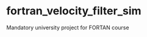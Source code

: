 fortran_velocity_filter_sim
===========================

Mandatory university project for FORTAN course
